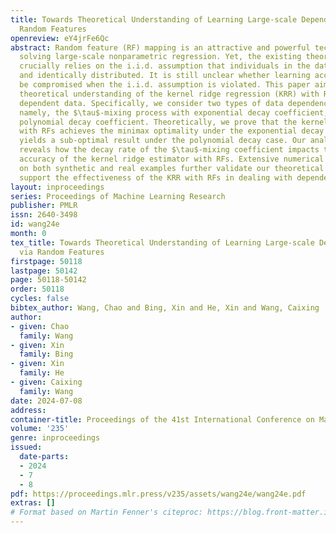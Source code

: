 ```yaml
---
title: Towards Theoretical Understanding of Learning Large-scale Dependent Data via
  Random Features
openreview: eY4jrFe6Qc
abstract: Random feature (RF) mapping is an attractive and powerful technique for
  solving large-scale nonparametric regression. Yet, the existing theoretical analysis
  crucially relies on the i.i.d. assumption that individuals in the data are independent
  and identically distributed. It is still unclear whether learning accuracy would
  be compromised when the i.i.d. assumption is violated. This paper aims to provide
  theoretical understanding of the kernel ridge regression (KRR) with RFs for large-scale
  dependent data. Specifically, we consider two types of data dependence structure,
  namely, the $\tau$-mixing process with exponential decay coefficient, and that with
  polynomial decay coefficient. Theoretically, we prove that the kernel ridge estimator
  with RFs achieves the minimax optimality under the exponential decay scenario, but
  yields a sub-optimal result under the polynomial decay case. Our analysis further
  reveals how the decay rate of the $\tau$-mixing coefficient impacts the learning
  accuracy of the kernel ridge estimator with RFs. Extensive numerical experiments
  on both synthetic and real examples further validate our theoretical findings and
  support the effectiveness of the KRR with RFs in dealing with dependent data.
layout: inproceedings
series: Proceedings of Machine Learning Research
publisher: PMLR
issn: 2640-3498
id: wang24e
month: 0
tex_title: Towards Theoretical Understanding of Learning Large-scale Dependent Data
  via Random Features
firstpage: 50118
lastpage: 50142
page: 50118-50142
order: 50118
cycles: false
bibtex_author: Wang, Chao and Bing, Xin and He, Xin and Wang, Caixing
author:
- given: Chao
  family: Wang
- given: Xin
  family: Bing
- given: Xin
  family: He
- given: Caixing
  family: Wang
date: 2024-07-08
address:
container-title: Proceedings of the 41st International Conference on Machine Learning
volume: '235'
genre: inproceedings
issued:
  date-parts:
  - 2024
  - 7
  - 8
pdf: https://proceedings.mlr.press/v235/assets/wang24e/wang24e.pdf
extras: []
# Format based on Martin Fenner's citeproc: https://blog.front-matter.io/posts/citeproc-yaml-for-bibliographies/
---
```

